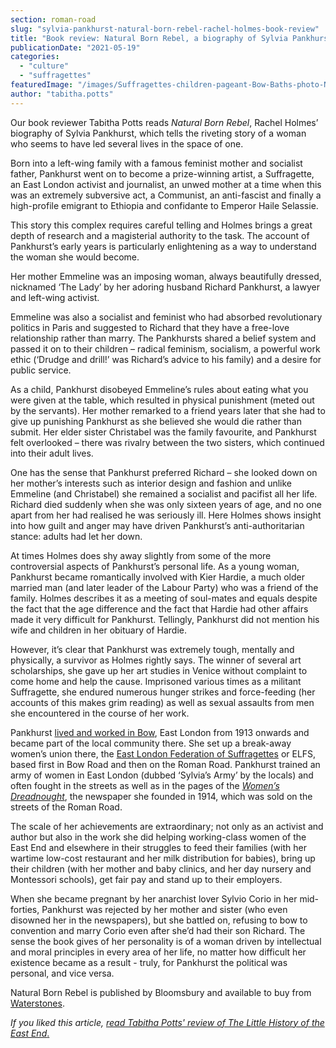 ```yaml
---
section: roman-road
slug: "sylvia-pankhurst-natural-born-rebel-rachel-holmes-book-review"
title: "Book review: Natural Born Rebel, a biography of Sylvia Pankhurst"
publicationDate: "2021-05-19"
categories: 
  - "culture"
  - "suffragettes"
featuredImage: "/images/Suffragettes-children-pageant-Bow-Baths-photo-Norah-Smyth-copyright-inst-social-history.jpg"
author: "tabitha.potts"
---
```


Our book reviewer Tabitha Potts reads _Natural Born Rebel_, Rachel Holmes’ biography of Sylvia Pankhurst, which tells the riveting story of a woman who seems to have led several lives in the space of one.

Born into a left-wing family with a famous feminist mother and socialist father, Pankhurst went on to become a prize-winning artist, a Suffragette, an East London activist and journalist, an unwed mother at a time when this was an extremely subversive act, a Communist, an anti-fascist and finally a high-profile emigrant to Ethiopia and confidante to Emperor Haile Selassie. 

This story this complex requires careful telling and Holmes brings a great depth of research and a magisterial authority to the task. The account of Pankhurst’s early years is particularly enlightening as a way to understand the woman she would become. 

Her mother Emmeline was an imposing woman, always beautifully dressed, nicknamed ‘The Lady’ by her adoring husband Richard Pankhurst, a lawyer and left-wing activist. 

Emmeline was also a socialist and feminist who had absorbed revolutionary politics in Paris and suggested to Richard that they have a free-love relationship rather than marry. The Pankhursts shared a belief system and passed it on to their children – radical feminism, socialism, a powerful work ethic (‘Drudge and drill!’ was Richard’s advice to his family) and a desire for public service. 

As a child, Pankhurst disobeyed Emmeline’s rules about eating what you were given at the table, which resulted in physical punishment (meted out by the servants). Her mother remarked to a friend years later that she had to give up punishing Pankhurst as she believed she would die rather than submit. Her elder sister Christabel was the family favourite, and Pankhurst felt overlooked – there was rivalry between the two sisters, which continued into their adult lives. 

One has the sense that Pankhurst preferred Richard – she looked down on her mother’s interests such as interior design and fashion and unlike Emmeline (and Christabel) she remained a socialist and pacifist all her life. Richard died suddenly when she was only sixteen years of age, and no one apart from her had realised he was seriously ill. Here Holmes shows insight into how guilt and anger may have driven Pankhurst’s anti-authoritarian stance: adults had let her down. 

At times Holmes does shy away slightly from some of the more controversial aspects of Pankhurst’s personal life. As a young woman, Pankhurst became romantically involved with Kier Hardie, a much older married man (and later leader of the Labour Party) who was a friend of the family. Holmes describes it as a meeting of soul-mates and equals despite the fact that the age difference and the fact that Hardie had other affairs made it very difficult for Pankhurst. Tellingly, Pankhurst did not mention his wife and children in her obituary of Hardie. 

However, it’s clear that Pankhurst was extremely tough, mentally and physically, a survivor as Holmes rightly says. The winner of several art scholarships, she gave up her art studies in Venice without complaint to come home and help the cause. Imprisoned various times as a militant Suffragette, she endured numerous hunger strikes and force-feeding (her accounts of this makes grim reading) as well as sexual assaults from men she encountered in the course of her work. 

Pankhurst [lived and worked in Bow](https://romanroadlondon.com/bows-suffragette-secrets-sylvia-pankhurst-east-end-suffrage/), East London from 1913 onwards and became part of the local community there. She set up a break-away women’s union there, the [East London Federation of Suffragettes](https://romanroadlondon.com/east-london-federation-suffragettes-established/) or ELFS, based first in Bow Road and then on the Roman Road. Pankhurst trained an army of women in East London (dubbed ‘Sylvia’s Army’ by the locals) and often fought in the streets as well as in the pages of the _[Women’s Dreadnought](https://romanroadlondon.com/sylvia-pankhurst-womens-workers-dreadnought-newspaper-bow/)_, the newspaper she founded in 1914, which was sold on the streets of the Roman Road. 

The scale of her achievements are extraordinary; not only as an activist and author but also in the work she did helping working-class women of the East End and elsewhere in their struggles to feed their families (with her wartime low-cost restaurant and her milk distribution for babies), bring up their children (with her mother and baby clinics, and her day nursery and Montessori schools), get fair pay and stand up to their employers. 

When she became pregnant by her anarchist lover Sylvio Corio in her mid-forties, Pankhurst was rejected by her mother and sister (who even disowned her in the newspapers), but she battled on, refusing to bow to convention and marry Corio even after she’d had their son Richard. The sense the book gives of her personality is of a woman driven by intellectual and moral principles in every area of her life, no matter how difficult her existence became as a result - truly, for Pankhurst the political was personal, and vice versa. 

Natural Born Rebel is published by Bloomsbury and available to buy from [Waterstones](https://www.waterstones.com/book/sylvia-pankhurst/rachel-holmes/9781408880418).

_If you liked this article,_ [_read Tabitha Potts' review of The Little History of the East End_.](https://romanroadlondon.com/little-history-of-the-east-end-dee-gordon-book-review/)
